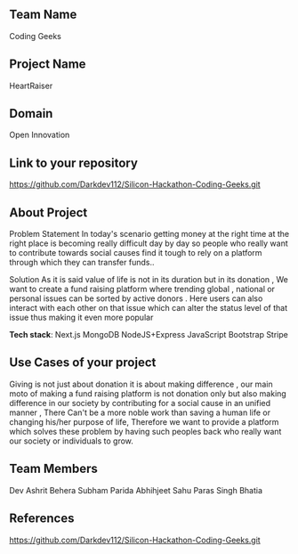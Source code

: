 ## Team Name 
Coding Geeks

## Project Name
HeartRaiser

## Domain
Open Innovation


## Link to your repository
https://github.com/Darkdev112/Silicon-Hackathon-Coding-Geeks.git

## About Project
Problem Statement
In today's scenario getting money at the right time at the right place is becoming really difficult day by day so people who really want to contribute towards social causes find it tough to rely on a platform through which they can transfer funds..

Solution
As it is said value of life is not in its duration but in its donation , We want to create a fund raising platform where trending global , national or personal issues can be sorted by active donors . Here users can also interact with each other on that issue 
which can alter the status level of that issue thus making it even more popular



**Tech stack**:
Next.js
MongoDB
NodeJS+Express
JavaScript
Bootstrap
Stripe

 

## Use Cases of your project
Giving is not just about donation it is about making difference , our main moto of making a fund raising platform is not donation only but also making difference in our society by contributing for a social cause in an unified manner , There Can't be a more noble work than saving a human life or changing his/her purpose of life, Therefore we want to provide a platform which solves these problem by having such peoples back who really want our society or individuals to grow.



## Team Members
Dev Ashrit Behera
Subham Parida
Abhihjeet Sahu
Paras Singh Bhatia



## References
https://github.com/Darkdev112/Silicon-Hackathon-Coding-Geeks.git

